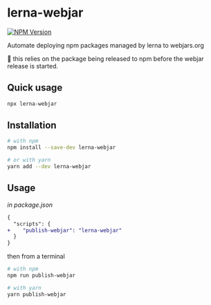 # lerna-webjar

[![NPM Version](https://img.shields.io/npm/v/lerna-webjar.svg)](https://www.npmjs.com/package/lerna-webjar)

Automate deploying npm packages managed by lerna to webjars.org

:notebook: this relies on the package being released to npm before the webjar release is started.

## Quick usage

```sh
npx lerna-webjar
```

## Installation

```sh
# with npm
npm install --save-dev lerna-webjar

# or with yarn
yarn add --dev lerna-webjar
```

## Usage

_in package.json_

```diff
{
  "scripts": {
+    "publish-webjar": "lerna-webjar"
  }
}
```

then from a terminal

```sh
# with npm
npm run publish-webjar

# with yarn
yarn publish-webjar
```
